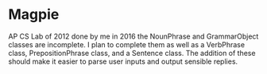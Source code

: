 # Magpie
AP CS Lab of 2012 done by me in 2016
the NounPhrase and GrammarObject classes are incomplete. I plan to complete them as well as a VerbPhrase class, PrepositionPhrase class, and a Sentence class. The addition of these should make it easier to parse user inputs and output sensible replies.
